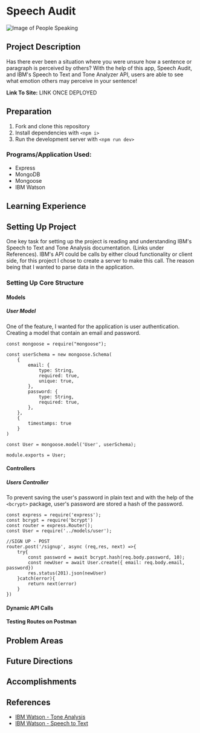 # Speech Audit
![Image of People Speaking](https://image.flaticon.com/icons/png/512/1141/1141031.png)

## Project Description
Has there ever been a situation where you were unsure how a sentence or paragraph is perceived by others? With the help of this app, Speech Audit, and IBM's Speech to Text and Tone Analyzer API, users are able to see what emotion others may perceive in your sentence!

**Link To Site:** LINK ONCE DEPLOYED

## Preparation
1. Fork and clone this repository
2. Install dependencies with `<npm i>`
3. Run the development server with `<npm run dev>`

### Programs/Application Used:
- Express
- MongoDB
- Mongoose
- IBM Watson

## Learning Experience

## Setting Up Project
One key task for setting up the project is reading and understanding IBM's Speech to Text and Tone Analysis documentation. (Links under References). IBM's API could be calls by either cloud functionality or client side, for this project I chose to create a server to make this call. The reason being that I wanted to parse data in the application. 

### Setting Up Core Structure
#### Models
##### User Model
One of the feature, I wanted for the application is user authentication. Creating a model that contain an email and password.

```JS
const mongoose = require("mongoose");

const userSchema = new mongoose.Schema(
    {
        email: {
            type: String,
            required: true,
            unique: true,
        },
        password: {
            type: String,
            required: true,
        },
    }, 
    {
        timestamps: true
    }
)

const User = mongoose.model('User', userSchema);

module.exports = User;
```

#### Controllers
##### Users Controller
To prevent saving the user's password in plain text and with the help of the `<bcrypt>` package, user's password are stored a hash of the password.

```JS
const express = require('express');
const bcrypt = require('bcrypt')
const router = express.Router();
const User = require('../models/user');

//SIGN UP - POST
router.post('/signup', async (req,res, next) =>{
    try{
        const password = await bcrypt.hash(req.body.password, 10);
        const newUser = await User.create({ email: req.body.email, password})
        res.status(201).json(newUser)
    }catch(error){
        return next(error)
    }
})
```

#### Dynamic API Calls

#### Testing Routes on Postman

## Problem Areas
 
## Future Directions

## Accomplishments

## References
- [IBM Watson - Tone Analysis](https://cloud.ibm.com/apidocs/tone-analyzer?code=node#data-handling)
- [IBM Watson - Speech to Text](https://cloud.ibm.com/apidocs/speech-to-text?code=node)




